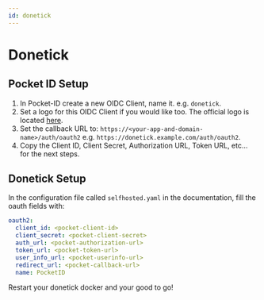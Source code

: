 ```yaml
---
id: donetick
---
```

# Donetick

## Pocket ID Setup

1. In Pocket-ID create a new OIDC Client, name it. e.g. `donetick`.
2. Set a logo for this OIDC Client if you would like too. The official logo is located [here](https://github.com/donetick/donetick/blob/main/assets/icon.png).
3. Set the callback URL to: `https://<your-app-and-domain-name>/auth/oauth2` e.g. `https://donetick.example.com/auth/oauth2`.
4. Copy the Client ID, Client Secret, Authorization URL, Token URL, etc... for the next steps.

## Donetick Setup

In the configuration file called `selfhosted.yaml` in the documentation, fill the oauth fields with:
```yaml
oauth2:
  client_id: <pocket-client-id>
  client_secret: <pocket-client-secret>
  auth_url: <pocket-authorization-url>
  token_url: <pocket-token-url>
  user_info_url: <pocket-userinfo-url>
  redirect_url: <pocket-callback-url>
  name: PocketID
```
Restart your donetick docker and your good to go! 
